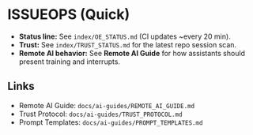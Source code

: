 <!-- status: stub; target: 150+ words -->
<!-- status: stub; target: 150+ words -->
<!-- status: stub; target: 150+ words -->
<!-- status: stub; target: 150+ words -->
<!-- status: stub; target: 150+ words -->
# ISSUEOPS (Quick)

- **Status line:** See `index/OE_STATUS.md` (CI updates ~every 20 min).
- **Trust:** See `index/TRUST_STATUS.md` for the latest repo session scan.
- **Remote AI behavior:** See **Remote AI Guide** for how assistants should present training and interrupts.

## Links
- Remote AI Guide: `docs/ai-guides/REMOTE_AI_GUIDE.md`
- Trust Protocol:  `docs/ai-guides/TRUST_PROTOCOL.md`
- Prompt Templates: `docs/ai-guides/PROMPT_TEMPLATES.md`





